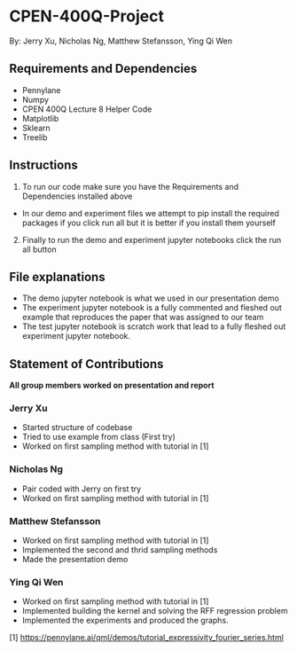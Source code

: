 # CPEN-400Q-Project
By: Jerry Xu, Nicholas Ng, Matthew Stefansson, Ying Qi Wen
## Requirements and Dependencies
- Pennylane
- Numpy
- CPEN 400Q Lecture 8 Helper Code
- Matplotlib
- Sklearn
- Treelib

## Instructions
1. To run our code make sure you have the Requirements and Dependencies installed above
  - In our demo and experiment files we attempt to pip install the required packages if you click run all but it is better if you install them yourself
2. Finally to run the demo and experiment jupyter notebooks click the run all button

## File explanations
- The demo jupyter notebook is what we used in our presentation demo
- The experiment jupyter notebook is a fully commented and fleshed out example that reproduces the paper that was assigned to our team
- The test jupyter notebook is scratch work that lead to a fully fleshed out experiment jupyter notebook.

## Statement of Contributions
**All group members worked on presentation and report**

### Jerry Xu
- Started structure of codebase
- Tried to use example from class (First try)
- Worked on first sampling method with tutorial in [1]

### Nicholas Ng
- Pair coded with Jerry on first try
- Worked on first sampling method with tutorial in [1]

### Matthew Stefansson
- Worked on first sampling method with tutorial in [1]
- Implemented the second and thrid sampling methods
- Made the presentation demo

### Ying Qi Wen
- Worked on first sampling method with tutorial in [1]
- Implemented building the kernel and solving the RFF regression problem
- Implemented the experiments and produced the graphs.

[1] https://pennylane.ai/qml/demos/tutorial_expressivity_fourier_series.html
